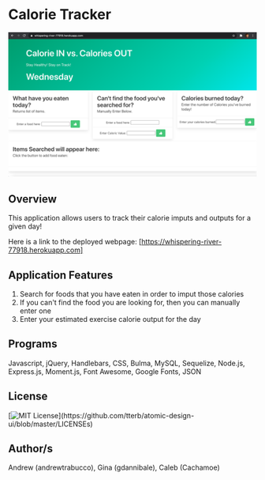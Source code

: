 # Calorie Tracker

![](https://github.com/Cachamoe/Calorie-Tracker/blob/main/public/assets/Screen%20Shot%202020-11-18%20at%205.22.01%20PM.png)

## Overview
This application allows users to track their calorie imputs and outputs for a given day!

Here is a link to the deployed webpage: [https://whispering-river-77918.herokuapp.com]

## Application Features
1) Search for foods that you have eaten in order to imput those calories
2) If you can't find the food you are looking for, then you can manually enter one
3) Enter your estimated exercise calorie output for the day


## Programs
Javascript, jQuery, Handlebars, CSS, Bulma, MySQL, Sequelize, Node.js, Express.js, Moment.js, Font Awesome, Google Fonts, JSON

## License 
[![MIT License](https://img.shields.io/apm/l/atomic-design-ui.svg?)](https://github.com/tterb/atomic-design-ui/blob/master/LICENSEs)

## Author/s
Andrew (andrewtrabucco), Gina (gdannibale), Caleb (Cachamoe)
